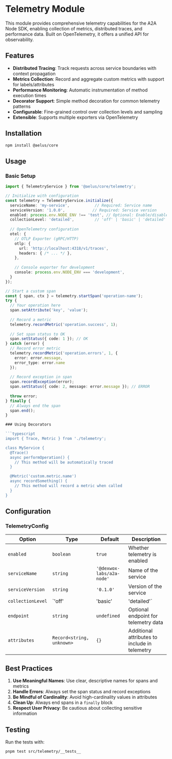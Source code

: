 # Telemetry Module

This module provides comprehensive telemetry capabilities for the A2A Node SDK, enabling collection of metrics, distributed traces, and performance data. Built on OpenTelemetry, it offers a unified API for observability.

## Features

- **Distributed Tracing**: Track requests across service boundaries with context propagation
- **Metrics Collection**: Record and aggregate custom metrics with support for labels/attributes
- **Performance Monitoring**: Automatic instrumentation of method execution times
- **Decorator Support**: Simple method decoration for common telemetry patterns
- **Configurable**: Fine-grained control over collection levels and sampling
- **Extensible**: Supports multiple exporters via OpenTelemetry

## Installation

```bash
npm install @aelus/core
```

## Usage

### Basic Setup

```typescript
import { TelemetryService } from '@aelus/core/telemetry';

// Initialize with configuration
const telemetry = TelemetryService.initialize({
  serviceName: 'my-service',           // Required: Service name
  serviceVersion: '1.0.0',            // Required: Service version
  enabled: process.env.NODE_ENV !== 'test', // Optional: Enable/disable telemetry
  collectionLevel: 'detailed',         // 'off' | 'basic' | 'detailed'
  
  // OpenTelemetry configuration
  otel: {
    // OTLP Exporter (gRPC/HTTP)
    otlp: {
      url: 'http://localhost:4318/v1/traces',
      headers: { /* ... */ },
    },
    
    // Console exporter for development
    console: process.env.NODE_ENV === 'development',
  }
});

// Start a custom span
const { span, ctx } = telemetry.startSpan('operation-name');
try {
  // Your operation here
  span.setAttribute('key', 'value');
  
  // Record a metric
  telemetry.recordMetric('operation.success', 1);
  
  // Set span status to OK
  span.setStatus({ code: 1 }); // OK
} catch (error) {
  // Record error metric
  telemetry.recordMetric('operation.errors', 1, { 
    error: error.message,
    error_type: error.name
  });
  
  // Record exception in span
  span.recordException(error);
  span.setStatus({ code: 2, message: error.message }); // ERROR
  
  throw error;
} finally {
  // Always end the span
  span.end();
}

### Using Decorators

```typescript
import { Trace, Metric } from './telemetry';

class MyService {
  @Trace()
  async performOperation() {
    // This method will be automatically traced
  }

  @Metric('custom.metric.name')
  async recordSomething() {
    // This method will record a metric when called
  }
}
```

## Configuration

### TelemetryConfig

| Option | Type | Default | Description |
|--------|------|---------|-------------|
| `enabled` | `boolean` | `true` | Whether telemetry is enabled |
| `serviceName` | `string` | `'@dexwox-labs/a2a-node'` | Name of the service |
| `serviceVersion` | `string` | `'0.1.0'` | Version of the service |
| `collectionLevel` | `'off' | 'basic' | 'detailed'` | `'basic'` | Level of detail for telemetry collection |
| `endpoint` | `string` | `undefined` | Optional endpoint for telemetry data |
| `attributes` | `Record<string, unknown>` | `{}` | Additional attributes to include in telemetry |

## Best Practices

1. **Use Meaningful Names**: Use clear, descriptive names for spans and metrics
2. **Handle Errors**: Always set the span status and record exceptions
3. **Be Mindful of Cardinality**: Avoid high-cardinality values in attributes
4. **Clean Up**: Always end spans in a `finally` block
5. **Respect User Privacy**: Be cautious about collecting sensitive information

## Testing

Run the tests with:

```bash
pnpm test src/telemetry/__tests__
```
